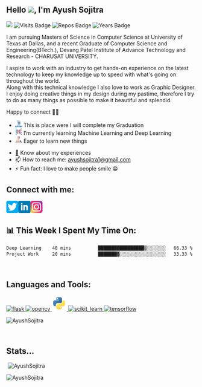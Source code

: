 
## Hello <img src="https://media.giphy.com/media/hvRJCLFzcasrR4ia7z/giphy.gif" width="25px">, I'm Ayush Sojitra
![](https://komarev.com/ghpvc/?username=AyushSojitra&color=red&style=flat)
![Visits Badge](https://badges.pufler.dev/visits/AyushSojitra/AyushSojitra/?color=red)
![Repos Badge](https://badges.pufler.dev/repos/AyushSojitra/?color=red)
![Years Badge](https://badges.pufler.dev/years/AyushSojitra/?color=red)

I am pursuing Masters of Science in Computer Science at University of Texas at Dallas, and a recent Graduate of Computer Science and Engineering(BTech.), Devang Patel Institute of Advance Technology and Research - CHARUSAT UNIVERSITY.<br>

I aspire to work with an industry to get hands-on experience on the latest technology to keep my knowledge up to speed with what's going on throughout the world.<br>
Along with this technical knowledge I also love to work as Graphic Designer. I enjoy doing creative things in my design during my pastime, therefore I try to do as many things as possible to make it beautiful and splendid.<br>


Happy to connect 🤟🏻
- <a href="https://www.charusat.ac.in/depstar/"><img width="18px" src="https://github.com/AyushSojitra/AyushSojitra/blob/main/assets/TRANSPARENT Depstar Logo.png" /></a> This is place were I will complete my Graduation
- <a href="https://github.com/AyushSojitra"><img width="18px" src="https://github.com/AyushSojitra/AyushSojitra/blob/main/assets/ML.png" /></a> I’m currently learning Machine Learning and Deep Learning
- <a href=""><img width="18px" src="https://github.com/AyushSojitra/AyushSojitra/blob/main/assets/learning.png" /></a> Eager to learn new things
<!-- - <a href="https://AyushSojitra.github.io/Portfolio">👨‍💻</a> Here you can get my portfolio available. -->
- <a href="https://github.com/AyushSojitra/AyushSojitra/blob/main/document/Ayush's Resume.pdf">📄</a> Know about my experiences
- 📫 How to reach me: ayushsojitra1@gmail.com
- ⚡ Fun fact: I love to make people smile 😁

## Connect with me:
<p align="left">
  <a href="https://twitter.com/AyushSojitra4">
    <img align="left" alt="Ayush Sojitra | Twitter" width="32px" 
       src="https://github.com/AyushSojitra/AyushSojitra/blob/main/assets/twitter.svg" />
  </a>
  <a href="https://www.linkedin.com/in/ayush-sojitra-8751311a4">
    <img align="left" alt="Ayush Sojitra's LinkedIN" width="32px" 
       src="https://github.com/AyushSojitra/AyushSojitra/blob/main/assets/linkedin.svg" />
  </a>  
  <a href="https://www.instagram.com/ayush_sojitra05/">
    <img align="left" alt="Ayush Sojitra's Channel" width="32px" 
       src="https://github.com/AyushSojitra/AyushSojitra/blob/main/assets/instagram.svg" />
  </a> 
 </p>

<br><br>

## 📊 This Week I Spent My Time On:
<!--START_SECTION:waka-->
```text
Deep Learning    40 mins          █████████████████▒░░░░░░░   66.33 % 
Project Work     20 mins          ███████▓░░░░░░░░░░░░░░░░░   33.33 % 
```
<!--END_SECTION:waka-->
<br>

## Languages and Tools:
<p align="left"> <a href="https://flask.palletsprojects.com/" target="_blank"> <img src="https://www.vectorlogo.zone/logos/pocoo_flask/pocoo_flask-icon.svg" alt="flask" width="40" height="40"/> </a> <a href="https://opencv.org/" target="_blank"> <img src="https://www.vectorlogo.zone/logos/opencv/opencv-icon.svg" alt="opencv" width="40" height="40"/> </a> <a href="https://www.python.org" target="_blank"> <img src="https://raw.githubusercontent.com/devicons/devicon/master/icons/python/python-original.svg" alt="python" width="40" height="40"/> </a> <a href="https://scikit-learn.org/" target="_blank"> <img src="https://upload.wikimedia.org/wikipedia/commons/0/05/Scikit_learn_logo_small.svg" alt="scikit_learn" width="40" height="40"/> </a> <a href="https://www.tensorflow.org" target="_blank"> <img src="https://www.vectorlogo.zone/logos/tensorflow/tensorflow-icon.svg" alt="tensorflow" width="40" height="40"/> </a> </p>
<p><img src="https://github-readme-stats.vercel.app/api/top-langs?username=AyushSojitra&show_icons=true&locale=en&layout=compact" alt="AyushSojitra" /></p>
<br>

## Stats...
<p>&nbsp;<img src="https://github-readme-stats.vercel.app/api?username=AyushSojitra&show_icons=true&locale=en" alt="AyushSojitra" /></p>

<p><img src="https://github-readme-streak-stats.herokuapp.com/?user=AyushSojitra&" alt="AyushSojitra" /></p>

